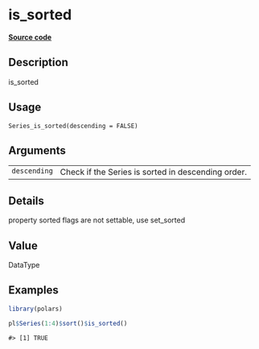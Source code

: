 

# is_sorted

[**Source code**](https://github.com/pola-rs/r-polars/tree/main/R/series__series.R#L849)

## Description

is_sorted

## Usage

<pre><code class='language-R'>Series_is_sorted(descending = FALSE)
</code></pre>

## Arguments

<table>
<tr>
<td style="white-space: nowrap; font-family: monospace; vertical-align: top">
<code id="Series_is_sorted_:_descending">descending</code>
</td>
<td>
Check if the Series is sorted in descending order.
</td>
</tr>
</table>

## Details

property sorted flags are not settable, use set_sorted

## Value

DataType

## Examples

``` r
library(polars)

pl$Series(1:4)$sort()$is_sorted()
```

    #> [1] TRUE

